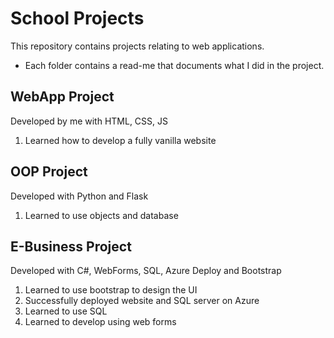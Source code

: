 
# School Projects
This repository contains projects relating to web applications. 
 - Each folder contains a read-me that documents what I did in the project.

## WebApp Project
Developed by me with HTML, CSS, JS

 1. Learned how to develop a fully vanilla website

## OOP Project
Developed with Python and Flask

 1. Learned to use objects and database

## E-Business Project
Developed with C#, WebForms, SQL, Azure Deploy and Bootstrap

 1. Learned to use bootstrap to design the UI
 2. Successfully deployed website and SQL server on Azure
 3. Learned to use SQL
 4. Learned to develop using web forms
